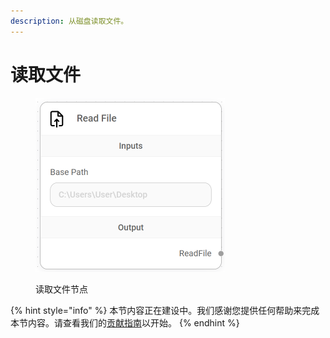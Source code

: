 ```yaml
---
description: 从磁盘读取文件。
---
```


# 读取文件

<figure><img src="../../../.gitbook/assets/image (5) (1) (1) (1) (1) (1).png" alt="" width="303"><figcaption><p>读取文件节点</p></figcaption></figure>

{% hint style="info" %}
本节内容正在建设中。我们感谢您提供任何帮助来完成本节内容。请查看我们的[贡献指南](../../../contributing/)以开始。
{% endhint %}
